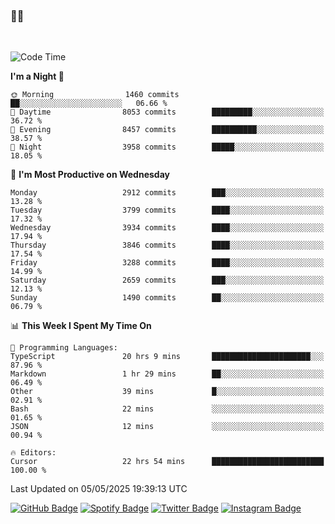 ### 🤙🍺

<!-- <a href="https://github-readme-stats.vercel.app/api?username=hzak2xx&count_private=true&show_icons=true&theme=dracula">
  <img align="center" src="https://github-readme-stats.vercel.app/api?username=hzak2xx&count_private=true&show_icons=true&theme=dracula" />
</a>
</br> -->
</br>

<!--START_SECTION:waka-->
![Code Time](http://img.shields.io/badge/Code%20Time-4%2C202%20hrs%2013%20mins-blue)

**I'm a Night 🦉** 

```text
🌞 Morning                1460 commits        ██░░░░░░░░░░░░░░░░░░░░░░░   06.66 % 
🌆 Daytime                8053 commits        █████████░░░░░░░░░░░░░░░░   36.72 % 
🌃 Evening                8457 commits        ██████████░░░░░░░░░░░░░░░   38.57 % 
🌙 Night                  3958 commits        █████░░░░░░░░░░░░░░░░░░░░   18.05 % 
```
📅 **I'm Most Productive on Wednesday** 

```text
Monday                   2912 commits        ███░░░░░░░░░░░░░░░░░░░░░░   13.28 % 
Tuesday                  3799 commits        ████░░░░░░░░░░░░░░░░░░░░░   17.32 % 
Wednesday                3934 commits        ████░░░░░░░░░░░░░░░░░░░░░   17.94 % 
Thursday                 3846 commits        ████░░░░░░░░░░░░░░░░░░░░░   17.54 % 
Friday                   3288 commits        ████░░░░░░░░░░░░░░░░░░░░░   14.99 % 
Saturday                 2659 commits        ███░░░░░░░░░░░░░░░░░░░░░░   12.13 % 
Sunday                   1490 commits        ██░░░░░░░░░░░░░░░░░░░░░░░   06.79 % 
```


📊 **This Week I Spent My Time On** 

```text
💬 Programming Languages: 
TypeScript               20 hrs 9 mins       ██████████████████████░░░   87.96 % 
Markdown                 1 hr 29 mins        ██░░░░░░░░░░░░░░░░░░░░░░░   06.49 % 
Other                    39 mins             █░░░░░░░░░░░░░░░░░░░░░░░░   02.91 % 
Bash                     22 mins             ░░░░░░░░░░░░░░░░░░░░░░░░░   01.65 % 
JSON                     12 mins             ░░░░░░░░░░░░░░░░░░░░░░░░░   00.94 % 

🔥 Editors: 
Cursor                   22 hrs 54 mins      █████████████████████████   100.00 % 
```


 Last Updated on 05/05/2025 19:39:13 UTC
<!--END_SECTION:waka-->

[![GitHub Badge](https://img.shields.io/badge/GitHub-100000?style=for-the-badge&logo=github&logoColor=white)](https://github.com/hzak2xx)
[![Spotify Badge](https://img.shields.io/badge/Spotify-1ED760?&style=for-the-badge&logo=spotify&logoColor=white)](https://open.spotify.com/user/uf90s6sbbh75a1mt44clkhkvf)
[![Twitter Badge](https://img.shields.io/badge/Twitter-1DA1F2?style=for-the-badge&logo=twitter&logoColor=white)](https://twitter.com/hzak2xx)
[![Instagram Badge](https://img.shields.io/badge/Instagram-E4405F?style=for-the-badge&logo=instagram&logoColor=white)](https://www.instagram.com/hzak2xx/)
